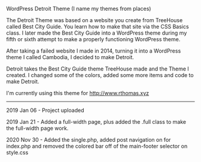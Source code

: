 WordPress Detroit Theme
(I name my themes from places)

The Detroit Theme was based on a website you create from TreeHouse called Best City Guide. You learn how to make that site via the CSS Basics class. I later made the Best City Guide into a WordPress theme during my fifth or sixth attempt to make a properly functioning WordPress theme.

After taking a failed website I made in 2014, turning it into a WordPress theme I called Cambodia, I decided to make Detroit.

Detroit takes the Best City Guide theme TreeHouse made and the Theme I created. I changed some of the colors, added some more items and code to make Detroit.

I'm currently using this theme for http://www.rthomas.xyz

--------

2019 Jan 06 - Project uploaded

2019 Jan 21 - Added a full-width page, plus added the .full class to make the full-width page work.

2020 Nov 30 - Added the single.php, added post navigation on for index.php and removed the colored bar off of the main-footer selector on style.css
